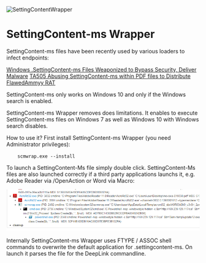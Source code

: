 ![SettingContentWrapper](img/error.png)

# SettingContent-ms Wrapper

SettingContent-ms files have been recently used by various loaders to infect endpoints:

[Windows .SettingContent-ms Files Weaponized to Bypass Security, Deliver Malware](https://blog.barkly.com/windows-settingcontent-ms-files-weaponized-deep-link-technique)
[TA505 Abusing SettingContent-ms within PDF files to Distribute FlawedAmmyy RAT](https://www.proofpoint.com/us/threat-insight/post/ta505-abusing-settingcontent-ms-within-pdf-files-distribute-flawedammyy-rat)

SettingContent-ms only works on Windows 10 and only if the Windows search is enabled. 

SettingContent-ms Wrapper removes does limitations. It enables to execute SettingContent-ms files on Windows 7 as well as Windows 10 with Windows search disables. 

How to use it? First install SettingContent-ms Wrapper (you need Administrator privileges):

        scmwrap.exe --install

To launch a SettingContent-Ms file simply double click. SettingContent-Ms files are also launched correctly if a third party applications launchs it, e.g. Adobe Reader via /OpenAction or Word via Macro:

![Install](img/launch.png)

Internally SettingContent-ms Wrapper uses FTYPE / ASSOC shell commands to overwrite the default application for .settingcontent-ms. On launch it parses the file for the DeepLink commandline.
